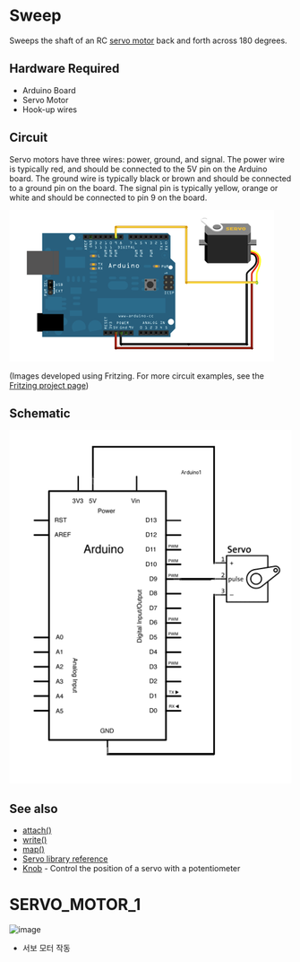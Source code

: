 # Sweep

Sweeps the shaft of an RC [servo motor](http://en.wikipedia.org/wiki/Servo_motor#RC_servos) back and forth across 180 degrees.

## Hardware Required

* Arduino Board
* Servo Motor
* Hook-up wires

## Circuit

Servo motors have three wires: power, ground, and signal. The power wire is typically red, and should be connected to the 5V pin on the Arduino board. The ground wire is typically black or brown and should be connected to a ground pin on the board. The signal pin is typically yellow, orange or white and should be connected to pin 9 on the board.

![](images/sweep_bb.png)

(Images developed using Fritzing. For more circuit examples, see the [Fritzing project page](http://fritzing.org/projects/))

## Schematic

![](images/sweep_schem.png)

## See also

* [attach()](/docs/api.md#attach)
* [write()](/docs/api.md#write)
* [map()](https://www.arduino.cc/en/Reference/Map)
* [Servo library reference](/docs/readme.md)
* [Knob](../Knob) - Control the position of a servo with a potentiometer

# SERVO_MOTOR_1

![image](https://github.com/user-attachments/assets/32d51f89-5660-48cf-a885-f58f2a99de8b)
- 서보 모터 작동
